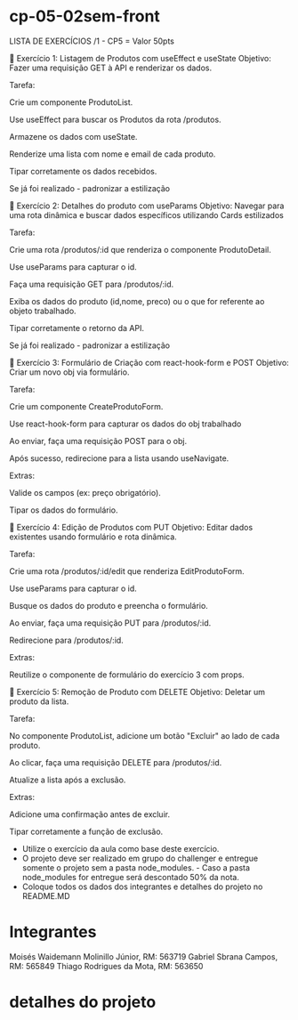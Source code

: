 # cp-05-02sem-front 
LISTA DE EXERCÍCIOS /1   - CP5 = Valor 50pts

🧪 Exercício 1: Listagem de Produtos com useEffect e useState
Objetivo: Fazer uma requisição GET à API e renderizar os dados.

Tarefa:

Crie um componente ProdutoList.

Use useEffect para buscar os Produtos da rota /produtos.

Armazene os dados com useState.

Renderize uma lista com nome e email de cada produto.

Tipar corretamente os dados recebidos.

Se já foi realizado - padronizar a estilização


🧪 Exercício 2: Detalhes do produto com useParams
Objetivo: Navegar para uma rota dinâmica e buscar dados específicos utilizando Cards estilizados

Tarefa:

Crie uma rota /produtos/:id que renderiza o componente ProdutoDetail.

Use useParams para capturar o id.

Faça uma requisição GET para /produtos/:id.

Exiba os dados do produto (id,nome, preco) ou o que for referente ao objeto trabalhado.

Tipar corretamente o retorno da API.


Se já foi realizado - padronizar a estilização


🧪 Exercício 3: Formulário de Criação com react-hook-form e POST
Objetivo: Criar um novo obj via formulário.

Tarefa:

Crie um componente CreateProdutoForm.

Use react-hook-form para capturar os dados do obj trabalhado

Ao enviar, faça uma requisição POST para o obj.

Após sucesso, redirecione para a lista usando useNavigate.

Extras:

Valide os campos (ex: preço obrigatório).

Tipar os dados do formulário.

🧪 Exercício 4: Edição de Produtos com PUT
Objetivo: Editar dados existentes usando formulário e rota dinâmica.

Tarefa:

Crie uma rota /produtos/:id/edit que renderiza EditProdutoForm.

Use useParams para capturar o id.

Busque os dados do produto e preencha o formulário.

Ao enviar, faça uma requisição PUT para /produtos/:id.

Redirecione para /produtos/:id.

Extras:

Reutilize o componente de formulário do exercício 3 com props.

🧪 Exercício 5: Remoção de Produto com DELETE
Objetivo: Deletar um produto da lista.

Tarefa:

No componente ProdutoList, adicione um botão "Excluir" ao lado de cada produto.

Ao clicar, faça uma requisição DELETE para /produtos/:id.

Atualize a lista após a exclusão.

Extras:

Adicione uma confirmação antes de excluir.

Tipar corretamente a função de exclusão.

- Utilize o exercício da aula como base deste exercício.
- O projeto deve ser realizado em grupo do challenger e entregue somente o projeto sem a pasta node_modules. - Caso a pasta node_modules for entregue será descontado 50% da nota.
- Coloque todos os dados dos integrantes e detalhes do projeto no README.MD


# Integrantes
Moisés Waidemann Molinillo Júnior, RM: 563719 
Gabriel Sbrana Campos, RM: 565849 
Thiago Rodrigues da Mota, RM: 563650

 # detalhes do projeto

